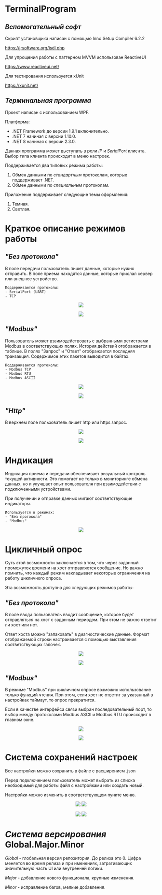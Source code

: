 # TerminalProgram
## *Вспомогательный софт*
Скрипт установщика написан с помощью Inno Setup Compiler 6.2.2

https://jrsoftware.org/isdl.php

Для упрощения работы с паттерном MVVM использован ReactiveUI

https://www.reactiveui.net/

Для тестирования используется xUnit

https://xunit.net/

## *Терминальная программа*
Проект написан с использованием WPF.

Платформа:
- .NET Framework до версии 1.9.1 включительно.
- .NET 7 начиная с версии 1.10.0.
- .NET 8 начиная с версии 2.3.0.

Данная программа может выступать в роли *IP* и *SerialPort* клиента. Выбор типа клиента происходит в меню настроек.

Поддерживается два типовых режима работы:
1. Обмен данными по *стандартным* протоколам, которые поддерживает .NET.
2. Обмен данными по *специальным* протоколам.

Приложение поддерживает следующие темы оформления:
1. Темная.
2. Светлая.

# Краткое описание режимов работы
## *"Без протокола"*
В поле передачи пользователь пишет данные, которые нужно отправить. В поле приема находятся данные, которые прислал сервер или внешнее устройство.

	Поддерживаются протоколы: 
	- SerialPort (UART)
	- TCP

<p align="center">
  <img src="https://github.com/AndreyAbdulkayumov/TerminalProgram/assets/86914394/9308333a-9809-48a1-82c8-4b3eab9acf23" />
</p>

<p align="center">
  <img src="https://github.com/AndreyAbdulkayumov/TerminalProgram/assets/86914394/50abe07d-ae2f-4db1-b98e-964f0fdb0021" />
</p>

## *"Modbus"*
Пользователь может взаимодействовать с выбранными регистрами Modbus в соответствующих полях. История действий отображается в таблице. 
В полях "Запрос" и "Ответ" отображается последняя транзакция. Содержимое этих пакетов выводится в байтах.

	Поддерживаются протоколы: 
	- Modbus TCP
	- Modbus RTU
 	- Modbus ASCII

<p align="center">
  <img src="https://github.com/AndreyAbdulkayumov/TerminalProgram/assets/86914394/1955b9ff-5a89-4810-8907-e71c57f11dd1" />
</p>

<p align="center">
  <img src="https://github.com/AndreyAbdulkayumov/TerminalProgram/assets/86914394/35a00b20-2f3a-448f-be2f-d4188177f3c3" />
</p>

## *"Http"*

В верхнем поле пользователь пишет http или https запрос. 

<p align="center">
  <img src="https://github.com/AndreyAbdulkayumov/TerminalProgram/assets/86914394/92bbccba-ff2d-4e4f-834c-e6885d63c7f1" />
</p>

<p align="center">
  <img src="https://github.com/AndreyAbdulkayumov/TerminalProgram/assets/86914394/10dc1aff-62d5-4406-bf4c-a6d815f5e268" />
</p>

# Индикация

Индикация приема и передачи обеспечивает визуальный контроль текущей активности. 
Это помогает не только в мониторинге обмена данных, но и улучшает опыт пользователя при взаимодействии с подключенными устройствами. 

При получении и отправке данных мигают соответствующие индикаторы.

	Используется в режимах: 
	- "Без протокола"
	- "Modbus"
 
<p align="center">
  <img src="https://github.com/AndreyAbdulkayumov/TerminalProgram/assets/86914394/de31a90c-b252-4a95-a526-c5236249560e"/>
</p>

# Цикличный опрос

Суть этой возможности заключается в том, что через заданный промежуток времени на хост отправляется сообщение. 
Но важно помнить, что каждый режим накладывает некоторые ограничения на работу цикличного опроса.

Эта возможность доступна для следующих режимов работы:

## *"Без протокола"*

В поле ввода пользователь вводит сообщение, которое будет отправляться на хост с заданным периодом.
При этом не важно ответит ли хост или нет.

Ответ хоста можно "запаковать" в диагностические данные. 
Формат отображаемой строки настраивается с помощью выставления соответствующих галочек.

<p align="center">
  <img src="https://github.com/AndreyAbdulkayumov/TerminalProgram/assets/86914394/a2bc2a14-ee9a-4910-a340-39e85e082fbf" />
</p>

<p align="center">
  <img src="https://github.com/AndreyAbdulkayumov/TerminalProgram/assets/86914394/f9d8e90c-53b3-4885-8f33-a81059fa6d03" />
</p>

## *"Modbus"*

В режиме "Modbus" при цикличном опросе возможно использование только функций чтения. 
При этом, если хост не ответит за указанный в настройках таймаут, то опрос прекратится.

Если в качестве интерфейса связи выбран последовательный порт, то выбор между протоколами Modbus ASCII и Modbus RTU происходит в главном окне.

<p align="center">
  <img src="https://github.com/AndreyAbdulkayumov/TerminalProgram/assets/86914394/83407b72-c01a-4b0e-9b43-590eac31ce74" />
</p>

<p align="center">
  <img src="https://github.com/AndreyAbdulkayumov/TerminalProgram/assets/86914394/9da913a8-7e5a-4de1-b653-3d8036e63be6" />
</p>

# Система сохранений настроек

Все настройки можно сохранить в файле с расширением .json 

Перед подключением пользователь может выбрать из списка необходимый для работы файл с настройками или создать новый.

Настройки можно изменить в соответствующем пункте меню.

<p align="center">
  <img src="https://github.com/AndreyAbdulkayumov/TerminalProgram/assets/86914394/4eb62085-2d01-4dc4-8369-d5b4736a9646" />
  <img src="https://github.com/AndreyAbdulkayumov/TerminalProgram/assets/86914394/f6c5a88b-2aa2-4a6a-912d-1d9c33c9d3e5" />
</p>

<p align="center">
  <img src="https://github.com/AndreyAbdulkayumov/TerminalProgram/assets/86914394/e794d857-cebb-4337-86da-e0e587024c76" />
  <img src="https://github.com/AndreyAbdulkayumov/TerminalProgram/assets/86914394/a54abbfb-7634-4c89-9b55-21d9accd2062" />
</p>

# *Система версирования* Global.Major.Minor

*Global* - глобальная версия репозитория. До релиза это 0. Цифра меняется во время релиза и при именениях, затрагивающих значительную часть UI или внутренней логики.

*Major* - добавление нового функционала, крупные изменения.

*Minor* - исправление багов, мелкие добавления.
